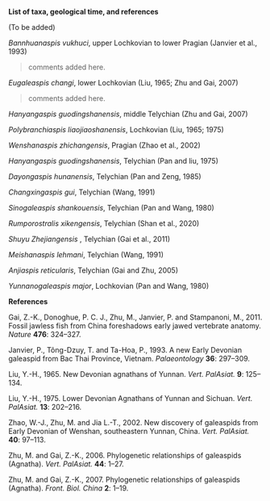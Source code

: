 **List of taxa, geological time, and references**

(To be added)

*Bannhuanaspis vukhuci*, upper Lochkovian to lower Pragian (Janvier et al., 1993)

> comments added here.

*Eugaleaspis changi*, lower Lochkovian (Liu, 1965; Zhu and Gai, 2007)

> comments added here.

*Hanyangaspis guodingshanensis*, middle Telychian (Zhu and Gai, 2007)

*Polybranchiaspis liaojiaoshanensis*, Lochkovian (Liu, 1965; 1975)

*Wenshanaspis zhichangensis*, Pragian (Zhao et al., 2002)

*Hanyangaspis guodingshanensis*, Telychian (Pan and liu, 1975)

*Dayongaspis hunanensis*, Telychian (Pan and Zeng, 1985)

*Changxingaspis gui*, Telychian (Wang, 1991)

*Sinogaleaspis shankouensis*, Telychian (Pan and Wang, 1980)

*Rumporostralis xikengensis*, Telychian (Shan et al., 2020)

*Shuyu Zhejiangensis* , Telychian (Gai et al., 2011)

 *Meishanaspis lehmani*, Telychian (Wang, 1991)

 *Anjiaspis reticularis*,  Telychian (Gai and Zhu, 2005)

 *Yunnanogaleaspis major*, Lochkovian (Pan and Wang, 1980)


**References**

Gai, Z.-K., Donoghue, P. C. J., Zhu, M., Janvier, P. and Stampanoni, M., 2011. Fossil jawless fish from China foreshadows early jawed vertebrate anatomy. *Nature* **476**: 324–327.

Janvier, P., Tông-Dzuy, T. and Ta-Hoa, P., 1993. A new Early Devonian galeaspid from Bac Thai Province, Vietnam. *Palaeontology* **36**: 297–309.

Liu, Y.-H., 1965. New Devonian agnathans of Yunnan. *Vert. PalAsiat.* **9**: 125–134.

Liu, Y.-H., 1975. Lower Devonian Agnathans of Yunnan and Sichuan. *Vert. PalAsiat.* **13**: 202–216.

Zhao, W.-J., Zhu, M. and Jia L.-T., 2002. New discovery of galeaspids from Early Devonian of Wenshan, southeastern Yunnan, China. *Vert. PalAsiat.* **40**: 97–113.

Zhu, M. and Gai, Z.-K., 2006. Phylogenetic relationships of galeaspids (Agnatha). *Vert. PalAsiat.* **44**: 1–27.

Zhu, M. and Gai, Z.-K., 2007. Phylogenetic relationships of galeaspids (Agnatha). *Front. Biol. China* **2**: 1–19.
